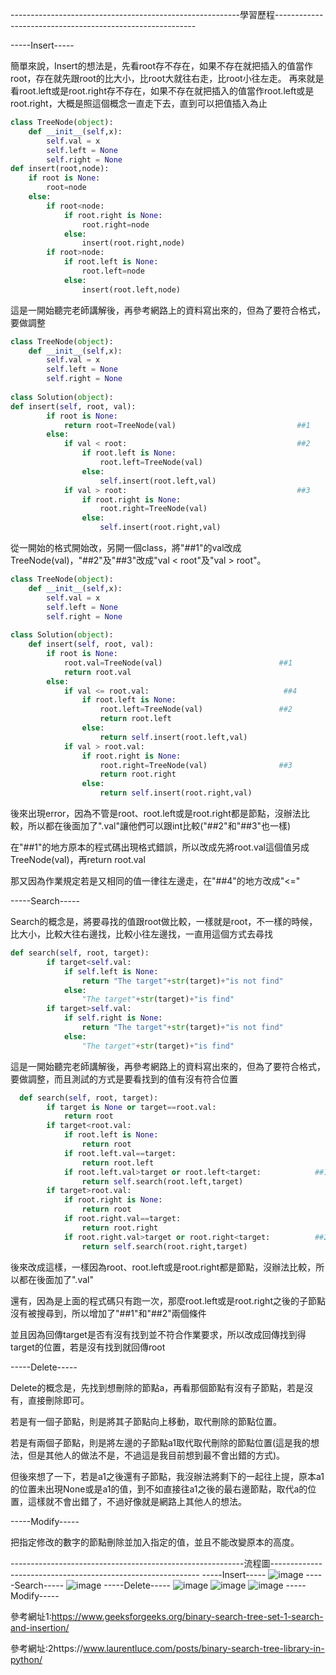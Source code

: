 ---------------------------------------------------------學習歷程----------------------------------------------------------

-----Insert-----

簡單來說，Insert的想法是，先看root存不存在，如果不存在就把插入的值當作root，存在就先跟root的比大小，比root大就往右走，比root小往左走。
再來就是看root.left或是root.right存不存在，如果不存在就把插入的值當作root.left或是root.right，大概是照這個概念一直走下去，直到可以把值插入為止
```Python
class TreeNode(object):
    def __init__(self,x):
        self.val = x
        self.left = None
        self.right = None
def insert(root,node):
    if root is None:
        root=node
    else:
        if root<node:
            if root.right is None:
                root.right=node
            else:
                insert(root.right,node)
        if root>node:
            if root.left is None:
                root.left=node
            else:
                insert(root.left,node)
```
這是一開始聽完老師講解後，再參考網路上的資料寫出來的，但為了要符合格式，要做調整
```Python
class TreeNode(object):
    def __init__(self,x):
        self.val = x
        self.left = None
        self.right = None
        
class Solution(object):
def insert(self, root, val):
        if root is None:
            return root=TreeNode(val)                           ##1
        else:
            if val < root:                                      ##2
                if root.left is None:
                    root.left=TreeNode(val)
                else:
                    self.insert(root.left,val)
            if val > root:                                      ##3
                if root.right is None:
                    root.right=TreeNode(val)
                else:
                    self.insert(root.right,val)

```
從一開始的格式開始改，另開一個class，將"##1"的val改成TreeNode(val)，"##2"及"##3"改成"val < root"及"val > root"。
```Python
class TreeNode(object):
    def __init__(self,x):
        self.val = x
        self.left = None
        self.right = None
        
class Solution(object):
    def insert(self, root, val):
        if root is None:
            root.val=TreeNode(val)                          ##1
            return root.val
        else:
            if val <= root.val:                              ##4
                if root.left is None:
                    root.left=TreeNode(val)                 ##2
                    return root.left
                else:
                    return self.insert(root.left,val)
            if val > root.val:
                if root.right is None:
                    root.right=TreeNode(val)                ##3
                    return root.right
                else:
                    return self.insert(root.right,val)
```
後來出現error，因為不管是root、root.left或是root.right都是節點，沒辦法比較，所以都在後面加了".val"讓他們可以跟int比較("##2"和"##3"也一樣)

在"##1"的地方原本的程式碼出現格式錯誤，所以改成先將root.val這個值另成TreeNode(val)，再return root.val

那又因為作業規定若是又相同的值一律往左邊走，在"##4"的地方改成"<="

-----Search-----

Search的概念是，將要尋找的值跟root做比較，一樣就是root，不一樣的時候，比大小，比較大往右邊找，比較小往左邊找，一直用這個方式去尋找
```Python
def search(self, root, target):
        if target<self.val:
            if self.left is None:
                return "The target"+str(target)+"is not find"
            else:
                "The target"+str(target)+"is find"
        if target>self.val:
            if self.right is None:
                return "The target"+str(target)+"is not find"
            else:
                "The target"+str(target)+"is find"
```
這是一開始聽完老師講解後，再參考網路上的資料寫出來的，但為了要符合格式，要做調整，而且測試的方式是要看找到的值有沒有符合位置
```Python
  def search(self, root, target):
        if target is None or target==root.val:
            return root
        if target<root.val:
            if root.left is None:
                return root
            if root.left.val==target:
                return root.left
            if root.left.val>target or root.left<target:            ##1
                return self.search(root.left,target)
        if target>root.val:
            if root.right is None:
                return root
            if root.right.val==target:
                return root.right
            if root.right.val>target or root.right<target:          ##2
                return self.search(root.right,target)
```
後來改成這樣，一樣因為root、root.left或是root.right都是節點，沒辦法比較，所以都在後面加了".val"

還有，因為是上面的程式碼只有跑一次，那麼root.left或是root.right之後的子節點沒有被搜尋到，所以增加了"##1"和"##2"兩個條件

並且因為回傳target是否有沒有找到並不符合作業要求，所以改成回傳找到得target的位置，若是沒有找到就回傳root

-----Delete-----

Delete的概念是，先找到想刪除的節點a，再看那個節點有沒有子節點，若是沒有，直接刪除即可。

若是有一個子節點，則是將其子節點向上移動，取代刪除的節點位置。

若是有兩個子節點，則是將左邊的子節點a1取代取代刪除的節點位置(這是我的想法，但是其他人的做法不是，不過這是我目前想到最不會出錯的方式)。

但後來想了一下，若是a1之後還有子節點，我沒辦法將剩下的一起往上提，原本a1的位置未出現None或是a1的值，到不如直接往a1之後的最右邊節點，取代a的位置，這樣就不會出錯了，不過好像就是網路上其他人的想法。

-----Modify-----

把指定修改的數字的節點刪除並加入指定的值，並且不能改變原本的高度。

----------------------------------------------------------流程圖------------------------------------------------------------
-----Insert-----
![image](https://github.com/sun-peihsuan/learning-note/blob/master/image/insert.JPG)
-----Search-----
![image](https://github.com/sun-peihsuan/learning-note/blob/master/image/search.JPG)
-----Delete-----
![image](https://github.com/sun-peihsuan/learning-note/blob/master/image/delete-0.JPG)
![image](https://github.com/sun-peihsuan/learning-note/blob/master/image/delete-1.JPG)
![image](https://github.com/sun-peihsuan/learning-note/blob/master/image/delete-2.JPG)
-----Modify-----

參考網址1:https://www.geeksforgeeks.org/binary-search-tree-set-1-search-and-insertion/

參考網址:2https://www.laurentluce.com/posts/binary-search-tree-library-in-python/


